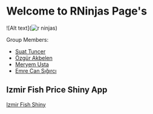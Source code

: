 # Welcome to RNinjas Page's

![Alt text](![r ninjas](https://user-images.githubusercontent.com/91134687/142050596-3dbe0b7a-f758-4413-b64e-564811ad2153.jpg))

  Group Members:
  
  * [Suat Tuncer](https://pjournal.github.io/mef05-stuncers/)
  * [Özgür Akbelen](https://pjournal.github.io/mef05-akbeleno/)
  * [Meryem Usta](https://pjournal.github.io/mef05-ustame/)
  * [Emre Can Sığırcı](https://pjournal.github.io/mef05-emrecansi/)
  
## Izmir Fish Price Shiny App

 [Izmir Fish Shiny](https://mef05g-rninjas.shinyapps.io/Fish_Price/)
 
